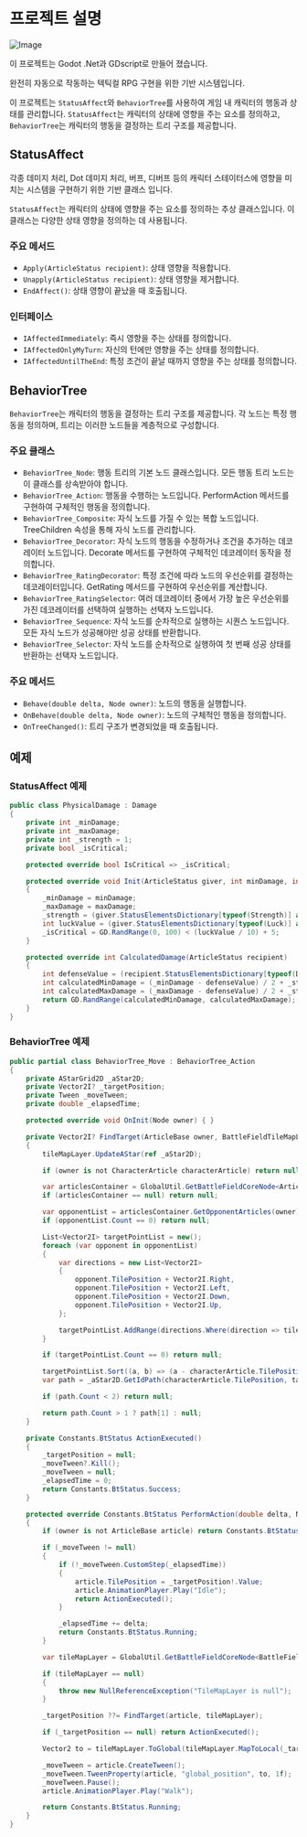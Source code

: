 # 프로젝트 설명

![Image](https://github.com/user-attachments/assets/703b98a0-920b-4957-86b8-05c38c8b34c0)

이 프로젝트는 Godot .Net과 GDscript로 만들어 졌습니다.

완전히 자동으로 작동하는 텍틱컬 RPG 구현을 위한 기반 시스템입니다.

이 프로젝트는 `StatusAffect`와 `BehaviorTree`를 사용하여 게임 내 캐릭터의 행동과 상태를 관리합니다. `StatusAffect`는 캐릭터의 상태에 영향을 주는 요소를 정의하고, `BehaviorTree`는 캐릭터의 행동을 결정하는 트리 구조를 제공합니다.

## StatusAffect

각종 데미지 처리, Dot 데미지 처리, 버프, 디버프 등의 캐릭터 스테이터스에 영향을 미치는 시스템을 구현하기 위한 기반 클래스 입니다.

`StatusAffect`는 캐릭터의 상태에 영향을 주는 요소를 정의하는 추상 클래스입니다. 이 클래스는 다양한 상태 영향을 정의하는 데 사용됩니다.


### 주요 메서드

- `Apply(ArticleStatus recipient)`: 상태 영향을 적용합니다.
- `Unapply(ArticleStatus recipient)`: 상태 영향을 제거합니다.
- `EndAffect()`: 상태 영향이 끝났을 때 호출됩니다.

### 인터페이스

- `IAffectedImmediately`: 즉시 영향을 주는 상태를 정의합니다.
- `IAffectedOnlyMyTurn`: 자신의 턴에만 영향을 주는 상태를 정의합니다.
- `IAffectedUntilTheEnd`: 특정 조건이 끝날 때까지 영향을 주는 상태를 정의합니다.

## BehaviorTree

`BehaviorTree`는 캐릭터의 행동을 결정하는 트리 구조를 제공합니다. 각 노드는 특정 행동을 정의하며, 트리는 이러한 노드들을 계층적으로 구성합니다.

### 주요 클래스

- `BehaviorTree_Node`: 행동 트리의 기본 노드 클래스입니다. 모든 행동 트리 노드는 이 클래스를 상속받아야 합니다.
- `BehaviorTree_Action`: 행동을 수행하는 노드입니다. PerformAction 메서드를 구현하여 구체적인 행동을 정의합니다.
- `BehaviorTree_Composite`: 자식 노드를 가질 수 있는 복합 노드입니다. TreeChildren 속성을 통해 자식 노드를 관리합니다.
- `BehaviorTree_Decorator`: 자식 노드의 행동을 수정하거나 조건을 추가하는 데코레이터 노드입니다. Decorate 메서드를 구현하여 구체적인 데코레이터 동작을 정의합니다.
- `BehaviorTree_RatingDecorator`: 특정 조건에 따라 노드의 우선순위를 결정하는 데코레이터입니다. GetRating 메서드를 구현하여 우선순위를 계산합니다.
- `BehaviorTree_RatingSelector`: 여러 데코레이터 중에서 가장 높은 우선순위를 가진 데코레이터를 선택하여 실행하는 선택자 노드입니다.
- `BehaviorTree_Sequence`: 자식 노드를 순차적으로 실행하는 시퀀스 노드입니다. 모든 자식 노드가 성공해야만 성공 상태를 반환합니다.
- `BehaviorTree_Selector`: 자식 노드를 순차적으로 실행하여 첫 번째 성공 상태를 반환하는 선택자 노드입니다.

### 주요 메서드

- `Behave(double delta, Node owner)`: 노드의 행동을 실행합니다.
- `OnBehave(double delta, Node owner)`: 노드의 구체적인 행동을 정의합니다.
- `OnTreeChanged()`: 트리 구조가 변경되었을 때 호출됩니다.

## 예제

### StatusAffect 예제

```csharp
public class PhysicalDamage : Damage
{
    private int _minDamage;
    private int _maxDamage;
    private int _strength = 1;
    private bool _isCritical;

    protected override bool IsCritical => _isCritical;

    protected override void Init(ArticleStatus giver, int minDamage, int maxDamage)
    {
        _minDamage = minDamage;
        _maxDamage = maxDamage;
        _strength = (giver.StatusElementsDictionary[typeof(Strength)] as Strength)?.Value ?? _strength;
        int luckValue = (giver.StatusElementsDictionary[typeof(Luck)] as Luck)?.Value ?? 0;
        _isCritical = GD.RandRange(0, 100) < (luckValue / 10) + 5;
    }

    protected override int CalculatedDamage(ArticleStatus recipient)
    {
        int defenseValue = (recipient.StatusElementsDictionary[typeof(Defense)] as Defense)?.Value ?? 0;
        int calculatedMinDamage = (_minDamage - defenseValue) / 2 + _strength + 25;
        int calculatedMaxDamage = (_maxDamage - defenseValue) / 2 + _strength + 25;
        return GD.RandRange(calculatedMinDamage, calculatedMaxDamage);
    }
}
```

### BehaviorTree 예제

```csharp
public partial class BehaviorTree_Move : BehaviorTree_Action
{
    private AStarGrid2D _aStar2D;
    private Vector2I? _targetPosition;
    private Tween _moveTween;
    private double _elapsedTime;

    protected override void OnInit(Node owner) { }

    private Vector2I? FindTarget(ArticleBase owner, BattleFieldTileMapLayer tileMapLayer)
    {
        tileMapLayer.UpdateAStar(ref _aStar2D);

        if (owner is not CharacterArticle characterArticle) return null;

        var articlesContainer = GlobalUtil.GetBattleFieldCoreNode<ArticlesContainer>(owner);
        if (articlesContainer == null) return null;

        var opponentList = articlesContainer.GetOpponentArticles(owner);
        if (opponentList.Count == 0) return null;

        List<Vector2I> targetPointList = new();
        foreach (var opponent in opponentList)
        {
            var directions = new List<Vector2I>
            {
                opponent.TilePosition + Vector2I.Right,
                opponent.TilePosition + Vector2I.Left,
                opponent.TilePosition + Vector2I.Down,
                opponent.TilePosition + Vector2I.Up,
            };

            targetPointList.AddRange(directions.Where(direction => tileMapLayer.GetUsedRect().HasPoint(direction) && !_aStar2D.IsPointSolid(direction)));
        }

        if (targetPointList.Count == 0) return null;

        targetPointList.Sort((a, b) => (a - characterArticle.TilePosition).LengthSquared().CompareTo((b - characterArticle.TilePosition).LengthSquared()));
        var path = _aStar2D.GetIdPath(characterArticle.TilePosition, targetPointList[0], true);

        if (path.Count < 2) return null;

        return path.Count > 1 ? path[1] : null;
    }

    private Constants.BtStatus ActionExecuted()
    {
        _targetPosition = null;
        _moveTween?.Kill();
        _moveTween = null;
        _elapsedTime = 0;
        return Constants.BtStatus.Success;
    }

    protected override Constants.BtStatus PerformAction(double delta, Node owner)
    {
        if (owner is not ArticleBase article) return Constants.BtStatus.Failure;

        if (_moveTween != null)
        {
            if (!_moveTween.CustomStep(_elapsedTime))
            {
                article.TilePosition = _targetPosition!.Value;
                article.AnimationPlayer.Play("Idle");
                return ActionExecuted();
            }

            _elapsedTime += delta;
            return Constants.BtStatus.Running;
        }

        var tileMapLayer = GlobalUtil.GetBattleFieldCoreNode<BattleFieldTileMapLayer>(article);

        if (tileMapLayer == null)
        {
            throw new NullReferenceException("TileMapLayer is null");
        }

        _targetPosition ??= FindTarget(article, tileMapLayer);

        if (_targetPosition == null) return ActionExecuted();

        Vector2 to = tileMapLayer.ToGlobal(tileMapLayer.MapToLocal(_targetPosition.Value));

        _moveTween = article.CreateTween();
        _moveTween.TweenProperty(article, "global_position", to, 1f);
        _moveTween.Pause();
        article.AnimationPlayer.Play("Walk");

        return Constants.BtStatus.Running;
    }
}
```
